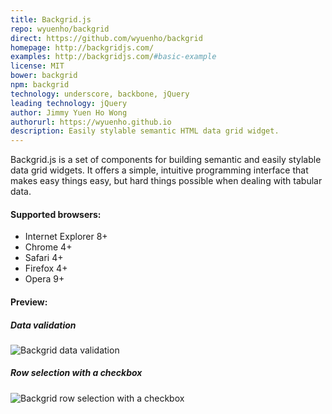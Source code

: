 ```yaml
---
title: Backgrid.js
repo: wyuenho/backgrid
direct: https://github.com/wyuenho/backgrid
homepage: http://backgridjs.com/
examples: http://backgridjs.com/#basic-example
license: MIT
bower: backgrid
npm: backgrid
technology: underscore, backbone, jQuery
leading technology: jQuery
author: Jimmy Yuen Ho Wong
authorurl: https://wyuenho.github.io
description: Easily stylable semantic HTML data grid widget.
---
```


Backgrid.js is a set of components for building semantic and easily stylable data grid widgets. It offers a simple, intuitive programming interface that makes easy things easy, but hard things possible when dealing with tabular data.

#### Supported browsers:

* Internet Explorer 8+
* Chrome 4+
* Safari 4+
* Firefox 4+
* Opera 9+

#### Preview:

##### Data validation
![Backgrid data validation](/images/libraries/backgrid-js/backgrid-data-validation-example.png "Backgrid data validation")

##### Row selection with a checkbox
![Backgrid row selection with a checkbox](/images/libraries/backgrid-js/backgrid-chechbox-examples.png "Backgrid row selection with a checkbox")
